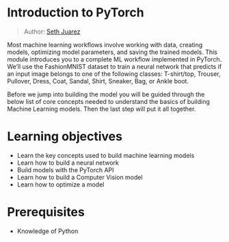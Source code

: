 # Introduction to PyTorch

> Author: [Seth Juarez](https://www.sethjuarez.com/) 

Most machine learning workflows involve working with data, creating models, optimizing model parameters, and saving the trained models. This module introduces you to a complete ML workflow implemented in PyTorch. We’ll use the FashionMNIST dataset to train a neural network that predicts if an input image belongs to one of the following classes: T-shirt/top, Trouser, Pullover, Dress, Coat, Sandal, Shirt, Sneaker, Bag, or Ankle boot.

Before we jump into building the model you will be guided through the below list of core concepts needed to understand the basics of building Machine Learning models. Then the last step will put it all together.

# Learning objectives

- Learn the key concepts used to build machine learning models
- Learn how to build a neural network
- Build models with the PyTorch API
- Learn how to build a Computer Vision model
- Learn how to optimize a model

# Prerequisites

- Knowledge of Python